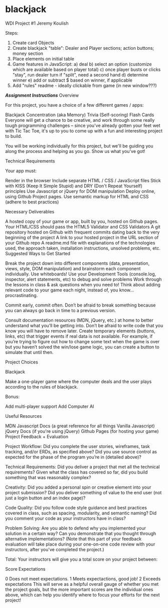 # blackjack
WDI Project #1
Jeremy Koulish

Steps:
1) Create card Objects
2) Create blackjack "table":
  Dealer and Player sections; action buttons; money section
3) Place elements on initial table
4) Game features in JavaScript:
  a) deal
  b) select an option (customize which are available based on player total)
  c) once player busts or clicks "stay", run dealer turn
      if "split", need a second hand
  d) determine winner
  e) add or subtract $ based on winner, if applicable
5) Add "rules" readme - ideally clickable from game (in new window???)




***Assignment Instructions***
Overview

For this project, you have a choice of a few different games / apps:

Blackjack
Concentration (aka Memory)
Trivia (Self-scoring)
Flash Cards
Everyone will get a chance to be creative, and work through some really tough programming challenges – since you've already gotten your feet wet with Tic Tac Toe, it's up to you to come up with a fun and interesting project to build.

You will be working individually for this project, but we'll be guiding you along the process and helping as you go. Show us what you've got!

Technical Requirements

Your app must:

Render in the browser
Include separate HTML / CSS / JavaScript files
Stick with KISS (Keep It Simple Stupid) and DRY (Don't Repeat Yourself) principles
Use Javascript or jQuery for DOM manipulation
Deploy online, using Github Project pages.
Use semantic markup for HTML and CSS (adhere to best practices)

Necessary Deliverables

A hosted copy of your game or app, built by you, hosted on Github pages.
Your HTML/CSS should pass the HTML5 Validator and CSS Validators
A git repository hosted on Github with frequent commits dating back to the very beginning of the project
A link to your hosted project in the URL section of your Github repo
A readme.md file with explanations of the technologies used, the approach taken, installation instructions, unsolved problems, etc.
Suggested Ways to Get Started

Break the project down into different components (data, presentation, views, style, DOM manipulation) and brainstorm each component individually. Use whiteboards!
Use your Development Tools (console.log, inspector, alert statements, etc) to debug and solve problems
Work through the lessons in class & ask questions when you need to! Think about adding relevant code to your game each night, instead of, you know... procrastinating.

Commit early, commit often. Don’t be afraid to break something because you can always go back in time to a previous version.

Consult documentation resources (MDN, jQuery, etc.) at home to better understand what you’ll be getting into.
Don’t be afraid to write code that you know you will have to remove later. Create temporary elements (buttons, links, etc) that trigger events if real data is not available. For example, if you’re trying to figure out how to change some text when the game is over but you haven’t solved the win/lose game logic, you can create a button to simulate that until then.

Project Choices

Blackjack

Make a one-player game where the computer deals and the user plays according to the rules of blackjack.

Bonus:

Add multi-player support
Add Computer AI

Useful Resources

MDN Javascript Docs (a great reference for all things Vanilla Javascript)
jQuery Docs (if you're using jQuery)
Github Pages (for hosting your game)
Project Feedback + Evaluation

Project Workflow: Did you complete the user stories, wireframes, task tracking, and/or ERDs, as specified above? Did you use source control as expected for the phase of the program you’re in (detailed above)?

Technical Requirements: Did you deliver a project that met all the technical requirements? Given what the class has covered so far, did you build something that was reasonably complex?

Creativity: Did you added a personal spin or creative element into your project submission? Did you deliver something of value to the end user (not just a login button and an index page)?

Code Quality: Did you follow code style guidance and best practices covered in class, such as spacing, modularity, and semantic naming? Did you comment your code as your instructors have in class?

Problem Solving: Are you able to defend why you implemented your solution in a certain way? Can you demonstrate that you thought through alternative implementations? (Note that this part of your feedback evaluation will take place during your one-on-one code review with your instructors, after you've completed the project.)

Total: Your instructors will give you a total score on your project between:

Score	Expectations

0	Does not meet expectations.
1	Meets expectactions, good job!
2	Exceeds expectations
This will serve as a helpful overall gauge of whether you met the project goals, but the more important scores are the individual ones above, which can help you identify where to focus your efforts for the next project!
